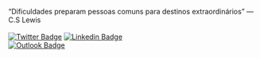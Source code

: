 “Dificuldades preparam pessoas comuns para destinos extraordinários” — C.S Lewis  
<br> 
[![Twitter Badge](https://img.shields.io/badge/-@guinhx_s_-1ca0f1?style=for-the-badge&labelColor=1ca0f1&logo=twitter&logoColor=white&link=https://twitter.com/guinhx_s/)](https://www.twitter.com/guinhx_s/) 
[![Linkedin Badge](https://img.shields.io/badge/-Diego%20Santos-13324B?style=for-the-badge&logo=Linkedin&logoColor=white&link=https://www.linkedin.com/in/diegosantos18/)](https://www.linkedin.com/in/diegosantos18/) 
<br> 
[![Outlook Badge](https://img.shields.io/badge/-diegosantosaraujo@outlook.com-0078D4?style=for-the-badge&logo=Microsoft%20Outlook&logoColor=white&link=mailto:diegosantosaraujo@outlook.com)](mailto:diegosantosaraujo@outlook.com)
